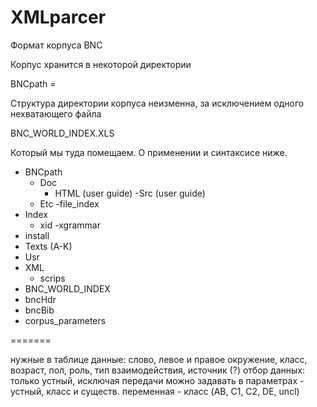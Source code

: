 XMLparcer
=========

Формат корпуса BNC

Корпус хранится в некоторой директории

BNCpath =

Структура директории корпуса неизменна, за исключением одного нехватающего файла

BNC_WORLD_INDEX.XLS

Который мы туда помещаем. О применении и синтаксисе ниже.

 - BNCpath
   - Doc
      - HTML (user guide)
      -Src (user guide)
   - Etc
      -file_index
 - Index
      - xid
      -xgrammar
 - install
 - Texts (A-K)
 - Usr
 - XML
      - scrips
  - BNC_WORLD_INDEX
  - bncHdr
  - bncBib
  - corpus_parameters
         
=======

нужные в таблице данные: слово, левое и правое окружение, класс, возраст, пол, роль, тип взаимодействия, источник (?)
отбор данных: только устный, исключая передачи
можно задавать в параметрах - устный, класс и существ. переменная - класс (AB, C1, C2, DE, uncl)







